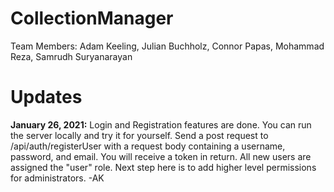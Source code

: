 # CollectionManager

Team Members: Adam Keeling, Julian Buchholz, Connor Papas, Mohammad Reza, Samrudh Suryanarayan


# Updates    
**January 26, 2021:** Login and Registration features are done. You can run the server locally and try it for yourself. Send a post request to /api/auth/registerUser with a request body containing a username, password, and email. You will receive a token in return. All new users are assigned the "user" role. Next step here is to add higher level permissions for administrators. -AK
